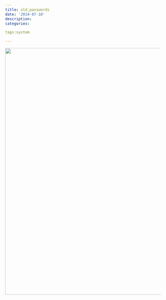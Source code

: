 ```yaml
---
title: old_passwords
date: '2014-07-10'
description:
categories:

tags:system

---
```


<img src="{{urls.media}}/old_passwords/1.jpg" alt="" width="800">


